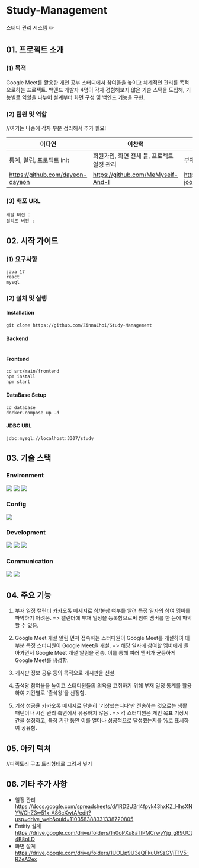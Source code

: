 # Study-Management

스터디 관리 시스템 ✏️


## 01. 프로젝트 소개
### (1) 목적

Google Meet를 활용한 개인 공부 스터디에서 참여율을 높이고 체계적인 관리를 목적으로하는 프로젝트.
백엔드 개발자 4명이 각자 경험해보지 않은 기술 스택을 도입해, 기능별로 역할을 나누어 설계부터 화면 구성 및 백엔드 기능을 구현.

### (2) 팀원 및 역할

//여기는 나중에 각자 부분 정리해서 추가 필요!

 |이다연|이찬혁|정주환|최예희|
|------|---|---|---|
|통계, 알림, 프로젝트 init |회원가입, 화면 전체 틀, 프로젝트 일정 관리|부재 일정, 배포|게시판, DB entity 생성|
|https://github.com/dayeon-dayeon|https://github.com/MeMyself-And-I|https://github.com/jeong-joohwan|https://github.com/ZinnaChoi/Study-Management|

### (3) 배포 URL
```
개발 버전 :
릴리즈 버전 : 
```

## 02. 시작 가이드
### (1) 요구사항

```
java 17
react
mysql
```

### (2) 설치 및 실행

#### Installation
```
git clone https://github.com/ZinnaChoi/Study-Management
```
#### Backend
```
```


#### Frontend

```
cd src/main/frontend
npm install
npm start
```

#### DataBase Setup

```
cd database
docker-compose up -d
```

#### JDBC URL

```
jdbc:mysql://localhost:3307/study
```

## 03. 기술 스택

### Environment
<img src="https://img.shields.io/badge/Visual Studio Code-007ACC?style=for-the-badge&logo=Visual Studio Code&logoColor=white">  <img src="https://img.shields.io/badge/Git-F05032?style=for-the-badge&logo=Git&logoColor=white"> <img src="https://img.shields.io/badge/GitHub-181717?style=for-the-badge&logo=GitHub&logoColor=white">

### Config
<img src="https://img.shields.io/badge/npm-CB3837?style=for-the-badge&logo=npm&logoColor=white"> 


### Development
<img src="https://img.shields.io/badge/Spring Boot-6DB33F?style=for-the-badge&logo=Spring Boot&logoColor=white">  <img src="https://img.shields.io/badge/Java-437291?style=for-the-badge&logo=OpenJDK&logoColor=white"> <img src="https://img.shields.io/badge/React-61DAFB?style=for-the-badge&logo=React&logoColor=white"> 



### Communication
<img src="https://img.shields.io/badge/Google Drive-4285F4?style=for-the-badge&logo=Google Drive&logoColor=white"> <img src="https://img.shields.io/badge/Google Meet-00897B?style=for-the-badge&logo=Google Meet&logoColor=white"> 


## 04. 주요 기능

1) 부재 일정 캘린더
카카오톡 메세지로 참/불참 여부를 알려 특정 일자의 참여 멤버를 파악하기 어려움.
=> 캘린더에 부재 일정을 등록함으로써 참여 멤버를 한 눈에 파악할 수 있음.


2) Google Meet 개설 알림
먼저 접속하는 스터디원이 Google Meet를 개설하여 대부분 특정 스터디원이 Google Meet을 개설.
=> 해당 일자에 참여할 멤버에게 돌아가면서 Google Meet 개설 알림을 전송. 이를 통해 여러 멤버가 균등하게 Google Meet를 생성함.

3) 게시판 
정보 공유 등의 목적으로 게시판을 신설.

4) 출석왕
참여율을 높이고 스터디원들의 의욕을 고취하기 위해 부재 일정 통계를 활용하여 기간별로 '출석왕'을 선정함.

5) 기상 성공율 
카카오톡 메세지로 단순히 '기상했습니다'만 전송하는 것으로는 생활 패턴이나 시간 관리 측면에서 유용하지 않음 . 
=> 각 스터디원은 개인 목표 기상시간을 설정하고, 특정 기간 동안 이를 얼마나 성공적으로 달성했는지를 %로 표시하여 공유함.



## 05. 아키 텍쳐
//디렉토리 구조 트리형태로 그려서 넣기
## 06. 기타 추가 사항
- 일정 관리 https://docs.google.com/spreadsheets/d/1RD2U2rl4fpvk43hxKZ_HhsXNYWChZ3w51x-A86cXwtA/edit?usp=drive_web&ouid=110358388331338720805
- Entitiy 설계 https://drive.google.com/drive/folders/1n0oPXu8aTIPMCrwyYjg_g89UCt4B8oLD
- 화면 설계 https://drive.google.com/drive/folders/1UOLlp9U3eQFkuUrSzGVjT1V5-RZeA2ex

